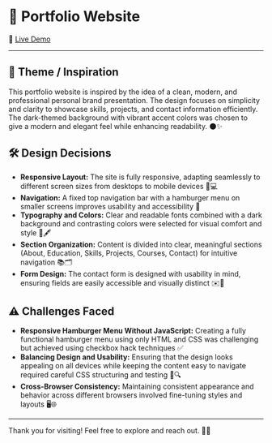 # 🚀 Portfolio Website

🔗 [Live Demo](https://nargesyaghoubi-ygh.github.io/portfolio/)

---

## 🎨 Theme / Inspiration  
This portfolio website is inspired by the idea of a clean, modern, and professional personal brand presentation. The design focuses on simplicity and clarity to showcase skills, projects, and contact information efficiently. The dark-themed background with vibrant accent colors was chosen to give a modern and elegant feel while enhancing readability. 🌑✨

## 🛠️ Design Decisions  
- **Responsive Layout:** The site is fully responsive, adapting seamlessly to different screen sizes from desktops to mobile devices 📱💻  
- **Navigation:** A fixed top navigation bar with a hamburger menu on smaller screens improves usability and accessibility 🍔  
- **Typography and Colors:** Clear and readable fonts combined with a dark background and contrasting colors were selected for visual comfort and style 🎨🖋️  
- **Section Organization:** Content is divided into clear, meaningful sections (About, Education, Skills, Projects, Courses, Contact) for intuitive navigation 📚🗂️  
- **Form Design:** The contact form is designed with usability in mind, ensuring fields are easily accessible and visually distinct ✉️📝

## ⚠️ Challenges Faced  
- **Responsive Hamburger Menu Without JavaScript:** Creating a fully functional hamburger menu using only HTML and CSS was challenging but achieved using checkbox hack techniques ✅  
- **Balancing Design and Usability:** Ensuring that the design looks appealing on all devices while keeping the content easy to navigate required careful CSS structuring and testing 🧪🔍  
- **Cross-Browser Consistency:** Maintaining consistent appearance and behavior across different browsers involved fine-tuning styles and layouts 🖥️🌐

---

Thank you for visiting! Feel free to explore and reach out. 🙌✨

